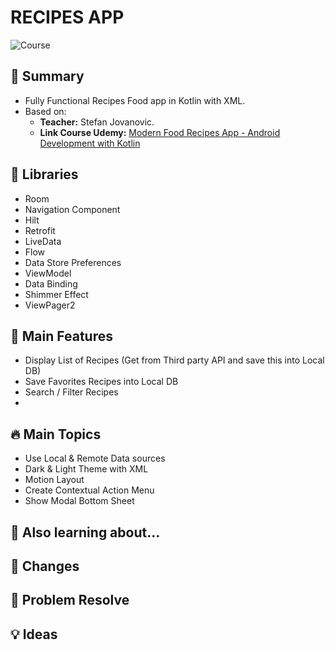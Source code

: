 # RECIPES APP

![Course](https://camo.githubusercontent.com/43f1140f4f5cf05334af18d88ad07118121fc7bed1aec36c581337e8fc941599/68747470733a2f2f692e706f7374696d672e63632f36707430475435342f5468756d626e61696c2d312e706e67)

## 🤖 Summary
- Fully Functional Recipes Food app in Kotlin with XML.
- Based on:
    - **Teacher:** Stefan Jovanovic.
    - **Link Course Udemy:** [Modern Food Recipes App - Android Development with Kotlin](https://www.udemy.com/course/modern-food-recipes-app-android-development-with-kotlin/)

## 💼 Libraries
- Room
- Navigation Component
- Hilt
- Retrofit
- LiveData
- Flow
- Data Store Preferences
- ViewModel
- Data Binding
- Shimmer Effect
- ViewPager2

## 🫡 Main Features
- Display List of Recipes (Get from Third party API and save this into Local DB)
- Save Favorites Recipes into Local DB
- Search / Filter Recipes
- 

## 🔥 Main Topics
- Use Local & Remote Data sources
- Dark & Light Theme with XML 
- Motion Layout
- Create Contextual Action Menu
- Show Modal Bottom Sheet

## 🤔 Also learning about...


## 🐙 Changes


## 🤕 Problem Resolve


## 💡 Ideas
